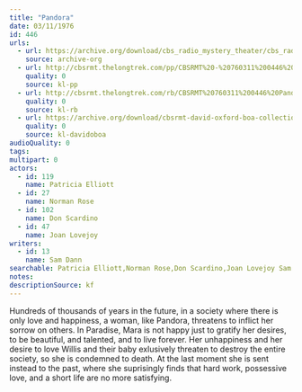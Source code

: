 ```yaml
---
title: "Pandora"
date: 03/11/1976
id: 446
urls: 
  - url: https://archive.org/download/cbs_radio_mystery_theater/cbs_radio_mystery_theater-0401-0450.zip/cbs_radio_mystery_theater-0401-0450%2Fcbsrmt_0446_pandora.mp3
    source: archive-org
  - url: http://cbsrmt.thelongtrek.com/pp/CBSRMT%20-%20760311%200446%20Pandora_pp.mp3
    quality: 0
    source: kl-pp
  - url: http://cbsrmt.thelongtrek.com/rb/CBSRMT%20760311%200446%20Pandora_wuwm%20recorded%207_28_76.mp3
    quality: 0
    source: kl-rb
  - url: https://archive.org/download/cbsrmt-david-oxford-boa-collection/CBSRMT-760311-0446-repeated-760728-Pandora-(128-44)_WUWM-FM-{BoA}.mp3
    quality: 0
    source: kl-davidoboa
audioQuality: 0
tags: 
multipart: 0
actors:  
  - id: 119
    name: Patricia Elliott  
  - id: 27
    name: Norman Rose  
  - id: 102
    name: Don Scardino  
  - id: 47
    name: Joan Lovejoy
writers:  
  - id: 13
    name: Sam Dann
searchable: Patricia Elliott,Norman Rose,Don Scardino,Joan Lovejoy Sam Dann
notes: 
descriptionSource: kf
---
```

Hundreds of thousands of years in the future, in a society where there is only love and happiness, a woman, like Pandora, threatens to inflict her sorrow on others. In Paradise, Mara is not happy just to gratify her desires, to be beautiful, and talented, and to live forever. Her unhappiness and her desire to love Willis and their baby exlusively threaten to destroy the entire society, so she is condemned to death. At the last moment she is sent instead to the past, where she suprisingly finds that hard work, possessive love, and a short life are no more satisfying.